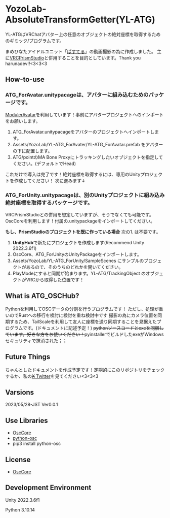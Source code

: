 # YozoLab-AbsoluteTransformGetter(YL-ATG)

YL-ATGはVRChatアバター上の任意のオブジェクトの絶対座標を取得するためのギミック/プログラムです。

まめひなたアイドルユニット「[ぱすてる](https://twitter.com/pastel_VRChat)」の動画撮影の為に作成しました。
主に[VRCPrismStudio](https://haruna.dev/prismstudio/)と併用することを目的としています。Thank you harunadev!!<3<3<3

## How-to-use

### **ATG_ForAvatar.unitypacage**は、アバターに組み込むためのパッケージです。
[ModulerAvatar](https://modular-avatar.nadena.dev/)を利用しています！事前にアバタープロジェクトへのインポートをお願いします。

1. ATG_ForAvatar.unitypacageをアバターのプロジェクトへインポートします。
2. Assets/YozoLab/YL-ATG_ForAvater/YL-ATG_ForAvatar.prefab をアバターの下に配置します。
3. ATG/pointのMA Bone Proxyにトラッキングしたいオブジェクトを指定してください。(デフォルトでHead)

これだけで導入は完了です！絶対座標を取得するには、専用のUnityプロジェクトを作成してください！
次に進みます↓

### **ATG_ForUnity.unitypacage**は、別のUnityプロジェクトに組み込み絶対座標を取得するパッケージです。
VRCPrismStudioとの併用を想定していますが、そうでなくても可能です。
OscCoreを利用します！付属の.unitypackageをインポートしてください。

**もし、PrismStudioのプロジェクトを既に作っている場合**
次の1. は不要です。

1. **UnityHub**で新たにプロジェクトを作成します(Recommend Unity 2022.3.6f1)
2. OscCore、ATG_ForUnityのUnityPackageをインポートします。
3. Assets/YozoLab/YL-ATG_ForUnity/SampleScenes にサンプルのプロジェクトがあるので、そのうちのどれかを開いてください。
4. PlayModeにすると同期が始まります。YL-ATG/TrackingObject のオブジェクトがVRCから取得した位置です！

## What is ATG_OSCHub?
Pythonを利用してOSCデータの分割を行うプログラムです！
ただし、処理が重いのでRustへの移行を検討に検討を重ね検討中です
撮影の為にカメラ位置を同期するため、TailScaleを利用して友人に座標を送り同期することを見据えたプログラムです。(ドキュメントに記述予定！)
~~pythonソースコードとexeを同梱しています。好きな方をお使いください！~~pyinstallerでビルドしたexeがWindowsセキュリティで抹消された；；

## Future Things
ちゃんとしたドキュメントを作成予定です！定期的にこのリポジトリをチェックするか、私の[~~X~~ Twitter](https://twitter.com/YozoraKurage)を見てください<3<3<3

## Varsions
2023/05/28-JST Ver0.0.1

## Use Libraries
- [OscCore](https://github.com/stella3d/OscCore)
- [python-osc](https://pypi.org/project/python-osc/)
 - pip3 install python-osc

## License
- [OscCore](https://github.com/stella3d/OscCore?tab=readme-ov-file#)

## Development Environment
Unity 2022.3.6f1

Python 3.10.14